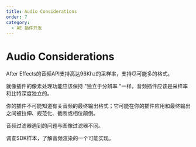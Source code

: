```yaml
---
title: Audio Considerations
order: 7
category:
  - AE 插件开发
---
```


# Audio Considerations

After Effects的音频API支持高达96Khz的采样率，支持尽可能多的格式。

就像插件的像素处理功能应该保持 "独立于分辨率 "一样，音频插件应该是采样率和比特深度独立的。

你的插件不可能知道有关音频的最终输出格式；它可能在你的插件应用和最终输出之间被拉伸、规范化、截断或相位颠倒。

音频过滤器遇到的问题与图像过滤器不同。

调查SDK样本，了解音频渲染的一个可能实现。